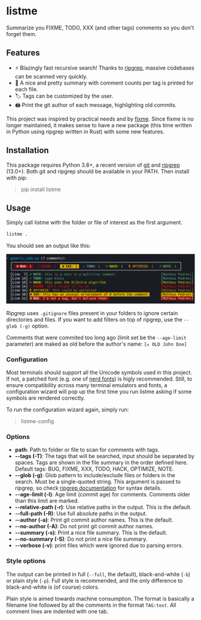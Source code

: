 # listme

Summarize you FIXME, TODO, XXX (and other tags) comments so you don't forget them.

## Features

- ⚡ Blazingly fast recursive search! Thanks to [ripgrep](https://github.com/BurntSushi/ripgrep), massive codebases can be scanned very quickly.
- 🌈 A nice and pretty summary with comment counts per tag is printed for each file.
- 🏷 Tags can be customized by the user.
- 🖨 Print the git author of each message, highlighting old commits.

This project was inspired by practical needs and by [fixme](https://github.com/JohnPostlethwait/fixme). Since fixme is no longer maintained, it makes sense to have a new package (this time written in Python using ripgrep written in Rust) with some new features.

## Installation

This package requires Python 3.8+, a recent version of [git](https://git-scm.com/) and [ripgrep](https://github.com/BurntSushi/ripgrep) (13.0+). Both git and ripgrep should be available in your PATH. Then install with pip:

> pip install listme


## Usage

Simply call listme with the folder or file of interest as the first argument.

```bash
listme .
```

You should see an output like this:

![Example output screenshot](https://github.com/mathpn/listme/raw/main/screenshots/example_output.png?raw=true)

Ripgrep uses ``.gitignore`` files present in your folders to ignore certain directories and files. If you want to add filters on top of ripgrep, use the ``--glob (-g)`` option.

Comments that were commited too long ago (limit set be the ``--age-limit`` parameter) are maked as old before the author's name: ``[☠ OLD John Doe]``


### Configuration

Most terminals should support all the Unicode symbols used in this project. If not, a patched font (e.g. one of [nerd fonts](https://www.nerdfonts.com/font-downloads)) is higly recommended. Still, to ensure compatibility across many terminal emulators and fonts, a configuration wizard will pop up the first time you run listme asking if some symbols are rendered correctly.

To run the configuration wizard again, simply run:

> listme-config


### Options

- **path**: Path to folder or file to scan for comments with tags.
- **--tags (-T)**: The tags that will be searched, input should be separated by spaces. Tags are shown in the file summary in the order defined here. Default tags: BUG, FIXME, XXX, TODO, HACK, OPTIMIZE, NOTE.
- **--glob (-g)**: Glob pattern to include/exclude files or folders in the search. Must be a single-quoted string. This argument is passed to ripgrep, so check [ripgrep documentation](https://github.com/BurntSushi/ripgrep/blob/master/GUIDE.md#manual-filtering-globs) for syntax details.
- **--age-limit (-l)**: Age limit (commit age) for comments. Comments older than this limit are marked.
- **--relative-path (-r)**: Use relative paths in the output. This is the default.
- **--full-path (-R)**: Use full absolute paths in the output.
- **--author (-a)**: Print git commit author names. This is the default.
- **--no-author (-A)**: Do not print git commit author names.
- **--summary (-s)**: Print a nice file summary. This is the default.
- **--no-summary (-S)**: Do not print a nice file summary.
- **--verbose (-v)**: print files which were ignored due to parsing errors.

### Style options

The output can be printed in full (``--full``, the default), black-and-white (``-b``) or plain style (``-p``). Full style is recommended, and the only difference to black-and-white is (of course) colors.

Plain style is aimed towards machine consumption. The format is basically a filename line followed by all the comments in the format ``TAG:text``. All comment lines are indented with one tab.
